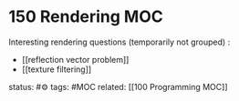 # 150 Rendering MOC

Interesting rendering questions (temporarily not grouped) :
 - [[reflection vector problem]]
 - [[texture filtering]]


status: #⚙️ 
tags: #MOC 
related: [[100 Programming MOC]]